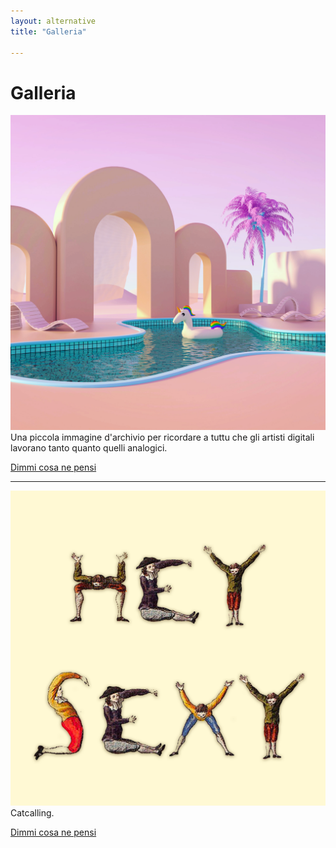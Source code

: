 ```yaml
---
layout: alternative
title: "Galleria"

---
```


# Galleria



![Immagine](imgs/gallery21-07-01.JPG#screen)
Una piccola immagine d'archivio per ricordare a tuttu che gli artisti digitali lavorano tanto quanto quelli analogici.

<a class="button" href="mailto:web@zulianis.eu">Dimmi cosa ne pensi</a>

<hr>

![Immagine](imgs/gallery21-06-09.png#screen)
Catcalling.

<a class="button" href="mailto:web@zulianis.eu">Dimmi cosa ne pensi</a>